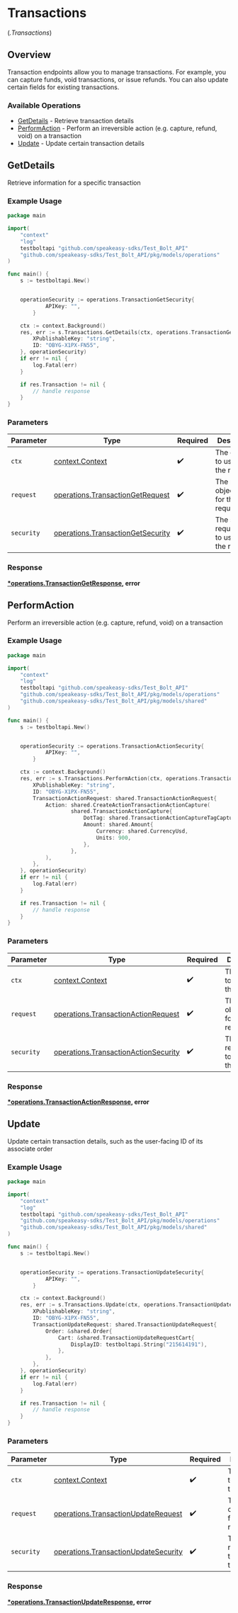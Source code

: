# Transactions
(*.Transactions*)

## Overview

Transaction endpoints allow you to manage transactions. For example, you can capture
funds, void transactions, or issue refunds. You can also update certain fields for existing
transactions.


### Available Operations

* [GetDetails](#getdetails) - Retrieve transaction details
* [PerformAction](#performaction) - Perform an irreversible action (e.g. capture, refund, void) on a transaction
* [Update](#update) - Update certain transaction details

## GetDetails

Retrieve information for a specific transaction

### Example Usage

```go
package main

import(
	"context"
	"log"
	testboltapi "github.com/speakeasy-sdks/Test_Bolt_API"
	"github.com/speakeasy-sdks/Test_Bolt_API/pkg/models/operations"
)

func main() {
    s := testboltapi.New()


    operationSecurity := operations.TransactionGetSecurity{
            APIKey: "",
        }

    ctx := context.Background()
    res, err := s.Transactions.GetDetails(ctx, operations.TransactionGetRequest{
        XPublishableKey: "string",
        ID: "OBYG-X1PX-FN55",
    }, operationSecurity)
    if err != nil {
        log.Fatal(err)
    }

    if res.Transaction != nil {
        // handle response
    }
}
```

### Parameters

| Parameter                                                                              | Type                                                                                   | Required                                                                               | Description                                                                            |
| -------------------------------------------------------------------------------------- | -------------------------------------------------------------------------------------- | -------------------------------------------------------------------------------------- | -------------------------------------------------------------------------------------- |
| `ctx`                                                                                  | [context.Context](https://pkg.go.dev/context#Context)                                  | :heavy_check_mark:                                                                     | The context to use for the request.                                                    |
| `request`                                                                              | [operations.TransactionGetRequest](../../models/operations/transactiongetrequest.md)   | :heavy_check_mark:                                                                     | The request object to use for the request.                                             |
| `security`                                                                             | [operations.TransactionGetSecurity](../../models/operations/transactiongetsecurity.md) | :heavy_check_mark:                                                                     | The security requirements to use for the request.                                      |


### Response

**[*operations.TransactionGetResponse](../../models/operations/transactiongetresponse.md), error**


## PerformAction

Perform an irreversible action (e.g. capture, refund, void) on a transaction

### Example Usage

```go
package main

import(
	"context"
	"log"
	testboltapi "github.com/speakeasy-sdks/Test_Bolt_API"
	"github.com/speakeasy-sdks/Test_Bolt_API/pkg/models/operations"
	"github.com/speakeasy-sdks/Test_Bolt_API/pkg/models/shared"
)

func main() {
    s := testboltapi.New()


    operationSecurity := operations.TransactionActionSecurity{
            APIKey: "",
        }

    ctx := context.Background()
    res, err := s.Transactions.PerformAction(ctx, operations.TransactionActionRequest{
        XPublishableKey: "string",
        ID: "OBYG-X1PX-FN55",
        TransactionActionRequest: shared.TransactionActionRequest{
            Action: shared.CreateActionTransactionActionCapture(
                    shared.TransactionActionCapture{
                        DotTag: shared.TransactionActionCaptureTagCapture,
                        Amount: shared.Amount{
                            Currency: shared.CurrencyUsd,
                            Units: 900,
                        },
                    },
            ),
        },
    }, operationSecurity)
    if err != nil {
        log.Fatal(err)
    }

    if res.Transaction != nil {
        // handle response
    }
}
```

### Parameters

| Parameter                                                                                    | Type                                                                                         | Required                                                                                     | Description                                                                                  |
| -------------------------------------------------------------------------------------------- | -------------------------------------------------------------------------------------------- | -------------------------------------------------------------------------------------------- | -------------------------------------------------------------------------------------------- |
| `ctx`                                                                                        | [context.Context](https://pkg.go.dev/context#Context)                                        | :heavy_check_mark:                                                                           | The context to use for the request.                                                          |
| `request`                                                                                    | [operations.TransactionActionRequest](../../models/operations/transactionactionrequest.md)   | :heavy_check_mark:                                                                           | The request object to use for the request.                                                   |
| `security`                                                                                   | [operations.TransactionActionSecurity](../../models/operations/transactionactionsecurity.md) | :heavy_check_mark:                                                                           | The security requirements to use for the request.                                            |


### Response

**[*operations.TransactionActionResponse](../../models/operations/transactionactionresponse.md), error**


## Update

Update certain transaction details, such as the user-facing ID of its associate order

### Example Usage

```go
package main

import(
	"context"
	"log"
	testboltapi "github.com/speakeasy-sdks/Test_Bolt_API"
	"github.com/speakeasy-sdks/Test_Bolt_API/pkg/models/operations"
	"github.com/speakeasy-sdks/Test_Bolt_API/pkg/models/shared"
)

func main() {
    s := testboltapi.New()


    operationSecurity := operations.TransactionUpdateSecurity{
            APIKey: "",
        }

    ctx := context.Background()
    res, err := s.Transactions.Update(ctx, operations.TransactionUpdateRequest{
        XPublishableKey: "string",
        ID: "OBYG-X1PX-FN55",
        TransactionUpdateRequest: shared.TransactionUpdateRequest{
            Order: &shared.Order{
                Cart: &shared.TransactionUpdateRequestCart{
                    DisplayID: testboltapi.String("215614191"),
                },
            },
        },
    }, operationSecurity)
    if err != nil {
        log.Fatal(err)
    }

    if res.Transaction != nil {
        // handle response
    }
}
```

### Parameters

| Parameter                                                                                    | Type                                                                                         | Required                                                                                     | Description                                                                                  |
| -------------------------------------------------------------------------------------------- | -------------------------------------------------------------------------------------------- | -------------------------------------------------------------------------------------------- | -------------------------------------------------------------------------------------------- |
| `ctx`                                                                                        | [context.Context](https://pkg.go.dev/context#Context)                                        | :heavy_check_mark:                                                                           | The context to use for the request.                                                          |
| `request`                                                                                    | [operations.TransactionUpdateRequest](../../models/operations/transactionupdaterequest.md)   | :heavy_check_mark:                                                                           | The request object to use for the request.                                                   |
| `security`                                                                                   | [operations.TransactionUpdateSecurity](../../models/operations/transactionupdatesecurity.md) | :heavy_check_mark:                                                                           | The security requirements to use for the request.                                            |


### Response

**[*operations.TransactionUpdateResponse](../../models/operations/transactionupdateresponse.md), error**

